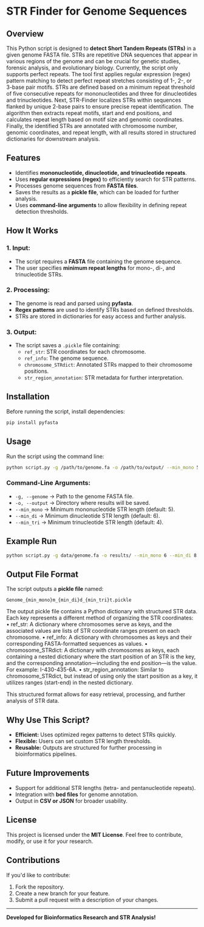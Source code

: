 # STR Finder for Genome Sequences

## Overview
This Python script is designed to **detect Short Tandem Repeats (STRs)** in a given genome FASTA file. STRs are repetitive DNA sequences that appear in various regions of the genome and can be crucial for genetic studies, forensic analysis, and evolutionary biology. Currently, the script only supports perfect repeats. 
The tool first applies regular expression (regex) pattern matching to detect perfect repeat stretches consisting of 1-, 2-, or 3-base pair motifs. STRs are defined based on a minimum repeat threshold of five consecutive repeats for mononucleotides and three for dinucleotides and trinucleotides. Next, STR-Finder localizes STRs within sequences flanked by unique 2-base pairs to ensure precise repeat identification. The algorithm then extracts repeat motifs, start and end positions, and calculates repeat length based on motif size and genomic coordinates. Finally, the identified STRs are annotated with chromosome number, genomic coordinates, and repeat length, with all results stored in structured dictionaries for downstream analysis.

## Features
- Identifies **mononucleotide, dinucleotide, and trinucleotide repeats**.
- Uses **regular expressions (regex)** to efficiently search for STR patterns.
- Processes genome sequences from **FASTA files**.
- Saves the results as a **pickle file**, which can be loaded for further analysis.
- Uses **command-line arguments** to allow flexibility in defining repeat detection thresholds.

## How It Works
### 1. Input:
- The script requires a **FASTA** file containing the genome sequence.
- The user specifies **minimum repeat lengths** for mono-, di-, and trinucleotide STRs.

### 2. Processing:
- The genome is read and parsed using **pyfasta**.
- **Regex patterns** are used to identify STRs based on defined thresholds.
- STRs are stored in dictionaries for easy access and further analysis.

### 3. Output:
- The script saves a `.pickle` file containing:
  - `ref_str`: STR coordinates for each chromosome.
  - `ref_info`: The genome sequence.
  - `chromosome_STRdict`: Annotated STRs mapped to their chromosome positions.
  - `str_region_annotation`: STR metadata for further interpretation.

## Installation
Before running the script, install dependencies:
```bash
pip install pyfasta
```

## Usage
Run the script using the command line:
```bash
python script.py -g /path/to/genome.fa -o /path/to/output/ --min_mono 5 --min_di 6 --min_tri 4
```

### Command-Line Arguments:
- `-g, --genome` → Path to the genome FASTA file.
- `-o, --output` → Directory where results will be saved.
- `--min_mono` → Minimum mononucleotide STR length (default: 5).
- `--min_di` → Minimum dinucleotide STR length (default: 6).
- `--min_tri` → Minimum trinucleotide STR length (default: 4).

## Example Run
```bash
python script.py -g data/genome.fa -o results/ --min_mono 6 --min_di 8 --min_tri 5
```

## Output File Format
The script outputs a **pickle file** named:
```
Genome_{min_mono}m_{min_di}d_{min_tri}t.pickle
```
The output pickle file contains a Python dictionary with structured STR data. Each key represents a different method of organizing the STR coordinates:
	•	ref_str: A dictionary where chromosomes serve as keys, and the associated values are lists of STR coordinate ranges present on each chromosome.
	•	ref_info: A dictionary with chromosomes as keys and their corresponding FASTA-formatted sequences as values.
	•	chromosome_STRdict: A dictionary with chromosomes as keys, each containing a nested dictionary where the start position of an STR is the key, and the corresponding annotation—including the end position—is the value. For example: I-430-435-6A.
	•	str_region_annotation: Similar to chromosome_STRdict, but instead of using only the start position as a key, it utilizes ranges (start-end) in the nested dictionary.

This structured format allows for easy retrieval, processing, and further analysis of STR data.


## Why Use This Script?
- **Efficient:** Uses optimized regex patterns to detect STRs quickly.
- **Flexible:** Users can set custom STR length thresholds.
- **Reusable:** Outputs are structured for further processing in bioinformatics pipelines.

## Future Improvements
- Support for additional STR lengths (tetra- and pentanucleotide repeats).
- Integration with **bed files** for genome annotation.
- Output in **CSV or JSON** for broader usability.

## License
This project is licensed under the **MIT License**. Feel free to contribute, modify, or use it for your research.

## Contributions
If you'd like to contribute:
1. Fork the repository.
2. Create a new branch for your feature.
3. Submit a pull request with a description of your changes.

---
**Developed for Bioinformatics Research and STR Analysis!**

